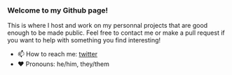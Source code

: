 ### Welcome to my Github page!
This is where I host and work on my personnal projects that are good enough to be made public.
Feel free to contact me or make a pull request if you want to help with something you find interesting!

- 📫 How to reach me: [twitter](https://twitter.com/shadyfennec)
- ❤ Pronouns: he/him, they/them

<!--
**shadyfennec/shadyfennec** is a ✨ _special_ ✨ repository because its `README.md` (this file) appears on your GitHub profile.

Here are some ideas to get you started:

- 🔭 I’m currently working on ...
- 🌱 I’m currently learning ...
- 👯 I’m looking to collaborate on ...
- 🤔 I’m looking for help with ...
- 💬 Ask me about ...
- 📫 How to reach me: ...
- 😄 Pronouns: ...
- ⚡ Fun fact: ...
-->
